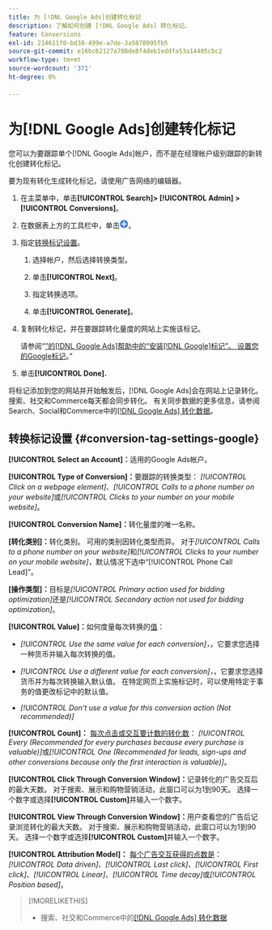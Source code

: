 ```yaml
---
title: 为 [!DNL Google Ads]创建转化标记
description: 了解如何创建 [!DNL Google Ads] 转化标记。
feature: Conversions
exl-id: 214611f0-bd38-499e-a7de-3a5878995fb5
source-git-commit: e16bc62127a708de8f4deb1eddfa53a14405cbc2
workflow-type: tm+mt
source-wordcount: '371'
ht-degree: 0%

---
```


# 为[!DNL Google Ads]创建转化标记

您可以为要跟踪单个[!DNL Google Ads]帐户，而不是在经理帐户级别跟踪的新转化创建转化标记。

要为现有转化生成转化标记，请使用广告网络的编辑器。

1. 在主菜单中，单击&#x200B;**[!UICONTROL Search]> [!UICONTROL Admin] >[!UICONTROL Conversions]**。

1. 在数据表上方的工具栏中，单击![创建](/help/search-social-commerce/assets/add.png "创建")。

1. 指定[转换标记设置](#conversion-tag-settings-google)。

   1. 选择帐户，然后选择转换类型。

   1. 单击&#x200B;**[!UICONTROL Next]**。

   1. 指定转换选项。

   1. 单击&#x200B;**[!UICONTROL Generate]**。

1. 复制转化标记，并在要跟踪转化量度的网站上实施该标记。

   请参阅“[”的[!DNL Google Ads]帮助中的“安装[!DNL Google]标记”。 设置您的Google标记](https://support.google.com/google-ads/answer/12215519)。”

1. 单击&#x200B;**[!UICONTROL Done].**

将标记添加到您的网站并开始触发后，[!DNL Google Ads]会在网站上记录转化。 搜索、社交和Commerce每天都会同步转化。 有关同步数据的更多信息，请参阅Search、Social和Commerce中的[[!DNL Google Ads] 转化数据](/help/search-social-commerce/campaign-management/introduction/google-conversion-data.md)。

## 转换标记设置 {#conversion-tag-settings-google}

**[!UICONTROL Select an Account]：**&#x200B;适用的Google Ads帐户。

**[!UICONTROL Type of Conversion]：**&#x200B;要跟踪的转换类型： *[!UICONTROL Click on a webpage element]*、*[!UICONTROL Calls to a phone number on your website]*&#x200B;或&#x200B;*[!UICONTROL Clicks to your number on your mobile website]*。

**[!UICONTROL Conversion Name]：**&#x200B;转化量度的唯一名称。

**\[转化类别\]：**&#x200B;转化类别。 可用的类别因转化类型而异。 对于&#x200B;*[!UICONTROL Calls to a phone number on your website]*&#x200B;和&#x200B;*[!UICONTROL Clicks to your number on your mobile website]*，默认情况下选中“[!UICONTROL Phone Call Lead]”。

**\[操作类型\]：**&#x200B;目标是&#x200B;*[!UICONTROL Primary action used for bidding optimization]*&#x200B;还是&#x200B;*[!UICONTROL Secondary action not used for bidding optimization]*。

**[!UICONTROL Value]：**&#x200B;如何度量每次转换的[值](https://support.google.com/google-ads/answer/3419241)：

* *[!UICONTROL Use the same value for each conversion]，*，它要求您选择一种货币并输入每次转换的值。

* *[!UICONTROL Use a different value for each conversion]，*，它要求您选择货币并为每次转换输入默认值。 在特定网页上实施标记时，可以使用特定于事务的值更改标记中的默认值。

* *[!UICONTROL Don't use a value for this conversion action (Not recommended)]*

**[!UICONTROL Count]：** [每次点击或交互要计数的转化数](https://support.google.com/google-ads/answer/3438531)： *[!UICONTROL Every (Recommended for every purchases because every purchase is valuable)]*&#x200B;或&#x200B;*[!UICONTROL One (Recommended for leads, sign-ups and other conversions because only the first interaction is valuable)]*。

**[!UICONTROL Click Through Conversion Window]：**&#x200B;记录转化的广告交互后的最大天数。 对于搜索、展示和购物营销活动，此窗口可以为1到90天。 选择一个数字或选择&#x200B;**[!UICONTROL Custom]**&#x200B;并输入一个数字。

**[!UICONTROL View Through Conversion Window]：**&#x200B;用户查看您的广告后记录浏览转化的最大天数。 对于搜索、展示和购物营销活动，此窗口可以为1到90天。 选择一个数字或选择&#x200B;**[!UICONTROL Custom]**&#x200B;并输入一个数字。

**[!UICONTROL Attribution Model]：** [每个广告交互获得的点数是](https://support.google.com/google-ads/answer/6259715?sjid=8211249329930775138)： *[!UICONTROL Data driven]*、*[!UICONTROL Last click]*、*[!UICONTROL First click]*、*[!UICONTROL Linear]*、*[!UICONTROL Time decay]*&#x200B;或&#x200B;*[!UICONTROL Position based]*。

>[!MORELIKETHIS]
>
>* 搜索、社交和Commerce中的[[!DNL Google Ads] 转化数据](/help/search-social-commerce/campaign-management/introduction/google-conversion-data.md)

